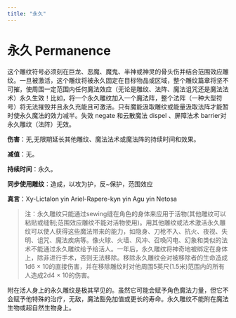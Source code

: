 ```yaml
---
title: "永久"
---
```

# 永久 Permanence

这个雕纹符号必须刻在巨龙、恶魔、魔鬼、半神或神灵的骨头伤并结合范围效应雕纹。一旦被激活，这个雕纹将被永久固定在目标物品或区域，整个雕纹篇章将坚不可摧，使周围一定范围内任何魔法效应（无论是雕纹、法阵、魔法诅咒还是魔法法术）永久生效！比如，将一个永久雕纹加入一个魔法阵，整个法阵（一种大型符号）将无法摧毁并且永久充能且可激活。只有魔能汲取雕纹或能量汲取法阵才能暂时使永久魔法的效力减半。失效 negate 和云散魔法 dispel 、屏障法术 barrier对永久雕纹（法阵）无效。

**伤害**：无,无限期延长其他雕纹、魔法法术或魔法阵的持续时间和效果。

**减值**：无。

**持续时间**：永久。

**同步使用雕纹**：造成，以攻为护，反~保护，范围效应

**真言**：Xy-Lictalon yin Ariel-Rapere-kyn yin Agu yin Netosa

> 注：永久雕纹只能通过sewing缝在角色的身体来应用于活物(其他雕纹可以粘贴或缝制;范围效应雕纹不能对活物使用)。用其他雕纹或法术激活永久雕纹可以使人获得这些魔法带来的能力，如隐身、刀枪不入、抗火、夜视、失明、诅咒、魔法疾病等。像火球、火墙、风冲、召唤闪电、幻象和类似的法术不能通过永久雕纹给予给活人。一年后，永久雕纹将神奇地被绑定在身体上，除非进行手术，否则无法移除。移除永久雕纹会对被移除者的生命造成1d6 × 10的直接伤害，并在移除雕纹时对他周围5英尺(1.5米)范围内的所有人造成2d4 × 10的伤害。

附在活人身上的永久雕纹是极其罕见的。虽然它可能会赋予角色魔法力量，但它不会赋予他特殊的治疗，无敌，魔法豁免加值或更长的寿命。永久雕纹不能附在魔法生物或超自然生物身上。
